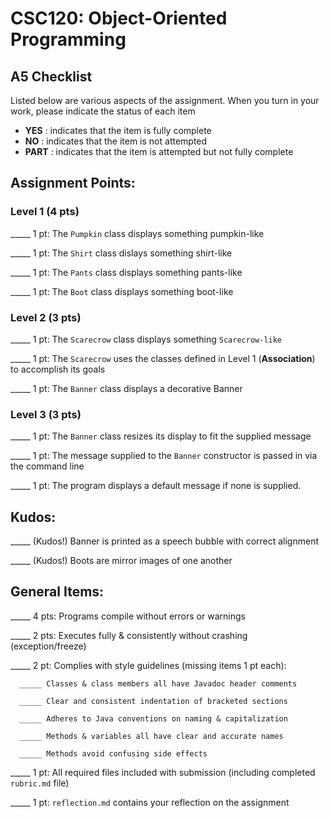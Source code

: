 # CSC120: Object-Oriented Programming
## A5 Checklist

Listed below are various aspects of the assignment.  When you turn in your work, please indicate the status of each item

- **YES** : indicates that the item is fully complete
- **NO** : indicates that the item is not attempted
- **PART** : indicates that the item is attempted but not fully complete


## Assignment Points:

### Level 1 (4 pts)

_____ 1 pt: The `Pumpkin` class displays something pumpkin-like

_____ 1 pt: The `Shirt` class dislays something shirt-like

_____ 1 pt: The `Pants` class displays something pants-like

_____ 1 pt: The `Boot` class displays something boot-like

### Level 2 (3 pts)

_____ 1 pt: The `Scarecrow` class displays something `Scarecrow-like`

_____ 1 pt: The `Scarecrow` uses the classes defined in Level 1 (**Association**) to accomplish its goals

_____ 1 pt: The `Banner` class displays a decorative Banner

### Level 3 (3 pts)

_____ 1 pt: The `Banner` class resizes its display to fit the supplied message

_____ 1 pt: The message supplied to the `Banner` constructor is passed in via the command line

_____ 1 pt: The program displays a default message if none is supplied.

## Kudos:

_____ (Kudos!) Banner is printed as a speech bubble with correct alignment

_____ (Kudos!) Boots are mirror images of one another



## General Items:

_____ 4 pts: Programs compile without errors or warnings

_____ 2 pts: Executes fully & consistently without crashing (exception/freeze)

_____ 2 pt: Complies with style guidelines (missing items 1 pt each):

      _____ Classes & class members all have Javadoc header comments

      _____ Clear and consistent indentation of bracketed sections

      _____ Adheres to Java conventions on naming & capitalization

      _____ Methods & variables all have clear and accurate names

      _____ Methods avoid confusing side effects

_____ 1 pt: All required files included with submission (including completed `rubric.md` file)

_____ 1 pt: `reflection.md` contains your reflection on the assignment
